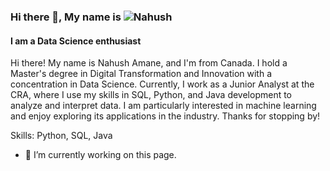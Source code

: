 <!--
**nahushamane/nahushamane** is a ✨ _special_ ✨ repository because its `README.md` (this file) appears on your GitHub profile.

Here are some ideas to get you started:

- 🔭 I’m currently working on ...
- 🌱 I’m currently learning ...
- 👯 I’m looking to collaborate on ...
- 🤔 I’m looking for help with ...
- 💬 Ask me about ...
- 📫 How to reach me: ...
- 😄 Pronouns: ...
- ⚡ Fun fact: ...
-->

### Hi there 👋, My name is ![Nahush](https://github.com/nahushamane)
#### I am a Data Science enthusiast

Hi there! My name is Nahush Amane, and I'm from Canada. I hold a Master's degree in Digital Transformation and Innovation with a concentration in Data Science. Currently, I work as a Junior Analyst at the CRA, where I use my skills in SQL, Python, and Java development to analyze and interpret data. I am particularly interested in machine learning and enjoy exploring its applications in the industry. Thanks for stopping by!

Skills: Python, SQL, Java

- 🔭 I’m currently working on this page. 
